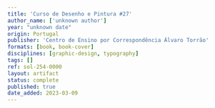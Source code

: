 ```yaml
---
title: 'Curso de Desenho e Pintura #27'
author_name: ['unknown author']
year: "unknown date"
origin: Portugal
publisher: 'Centro de Ensino por Correspondência Álvaro Torrão'
formats: [book, book-cover]
disciplines: [graphic-design, typography]
tags: []
ref: sol-254-0000
layout: artifact
status: complete
published: true
date_added: 2023-03-09
---
```

